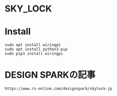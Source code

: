 # SKY_LOCK

# Install

```
sudo apt install wiringpi
sudo apt install python3-pip
sudo pip3 install wiringpi
```

# DESIGN SPARKの記事

`
https://www.rs-online.com/designspark/skylock-jp
`

